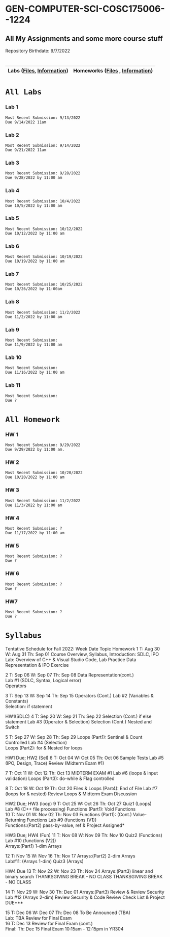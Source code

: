 # GEN-COMPUTER-SCI-COSC175006--1224
## All My Assignments and some more course stuff
Repository Birthdate: 9/7/2022


#
| Labs ([Files](https://github.com/Bab-exe/GEN-COMPUTER-SCI-COSC175006--1224/tree/Assignments/Labs), [Information](https://github.com/Bab-exe/GEN-COMPUTER-SCI-COSC175006--1224/blob/Assignments/ReadME.md#all-labs)) | Homeworks ([Files](https://github.com/Bab-exe/GEN-COMPUTER-SCI-COSC175006--1224/tree/Assignments/Homeworks) , [Information](https://github.com/Bab-exe/GEN-COMPUTER-SCI-COSC175006--1224/blob/Assignments/ReadME.md#all-homework)) 
| - | - |


# **`All Labs`**
### Lab 1
    Most Recent Submission: 9/13/2022 
    Due 9/14/2022 11am
 ### Lab 2
    Most Recent Submission: 9/14/2022 
    Due 9/21/2022 11am
 ### Lab 3
    Most Recent Submission: 9/28/2022
    Due 9/28/2022 by 11:00 am
 ### Lab 4
    Most Recent Submission: 10/4/2022
    Due 10/5/2022 by 11:00 am
 ### Lab 5 
    Most Recent Submission: 10/12/2022
    Due 10/12/2022 by 11:00 am
 ### Lab 6 
    Most Recent Submission: 10/19/2022
    Due 10/19/2022 by 11:00 am
### Lab 7 
    Most Recent Submission: 10/25/2022
    Due 10/26/2022 by 11:00am
### Lab 8
    Most Recent Submission: 11/2/2022
    Due 11/2/2022 by 11:00 am
### Lab 9
    Most Recent Submission:
    Due 11/9/2022 by 11:00 am
### Lab 10
    Most Recent Submission:
    Due 11/16/2022 by 11:00 am
### Lab 11
    Most Recent Submission:
    Due ?

# **`All Homework`**
### HW 1
    Most Recent Submission: 9/29/2022
    Due 9/29/2022 by 11:00 am.
### HW 2
    Most Recent Submission: 10/20/2022
    Due 10/20/2022 by 11:00 am
### HW 3 
    Most Recent Submission: 11/2/2022
    Due 11/3/2022 by 11:00 am
### HW 4 
    Most Recent Submission: ? 
    Due 11/17/2022 by 11:00 am 
### HW 5
    Most Recent Submission: ? 
    Due ? 
### HW 6
    Most Recent Submission: ? 
    Due ?
### HW7
    Most Recent Submission: ? 
    Due ?


# **`Syllabus`**
Tentative Schedule for Fall 2022:
Week       	Date	Topic	Homework
1	T:   Aug 30
W:  Aug 31 
Th: Sep 01	Course Overview, Syllabus, Introduction: SDLC, IPO   
Lab: Overview of C++ & Visual Studio Code, Lab Practice 
Data Representation & IPO Exercise  	


2	T:   Sep 06
W:  Sep 07
Th: Sep 08	Data Representation(cont.)  
Lab #1 (SDLC, Syntax, Logical error)  
Operators  	


3	T:   Sep 13 
W:  Sep 14 
Th: Sep 15	Operators (Cont.)
Lab #2 (Variables & Constants)  
Selection: if statement  	

HW1(SDLC)
4	T:   Sep 20 
W:  Sep 21
Th: Sep 22	Selection (Cont.) if else statement 
Lab #3 (Operator & Selection)
Selection (Cont.) Nested and Switch  	


5	T:   Sep 27 
W:  Sep 28
Th: Sep 29	Loops (Part1): Sentinel & Count Controlled
Lab #4 (Selection)  
Loops (Part2): for & Nested for loops	

HW1 Due; HW2 (Sel)
6	T:   Oct 04
W:  Oct 05
Th: Oct 06	Sample Tests
Lab #5 (IPO, Design, Trace) 
Review (Midterm Exam #1)	


7	T:    Oct 11
W:   Oct 12 
Th:  Oct 13	MIDTERM EXAM #1 
Lab #6 (loops & input validation)
Loops (Part3): do-while & Flag controlled	


8	T:    Oct 18 
W:   Oct 19
Th:  Oct 20	Files & Loops (Part4): End of File
Lab #7 (loops for & nested)
Review Loops & Midterm Exam Discussion	

HW2 Due; HW3 (loop)
9	T:    Oct 25 
W:   Oct 26 
Th:  Oct 27	Quiz1 (Loops)  
Lab #8 (C++ file processing) 
Functions (Part1): Void Functions	
10	T:    Nov 01
W:   Nov 02
Th:  Nov 03	Functions (Part1): (Cont.) Value-Returning Functions 
Lab #9 (functions (V1))  
Functions:(Part2) pass-by-value, ref & Project Assigned*	

HW3 Due; HW4 (Fun)
11	T:    Nov 08
W:   Nov 09
Th:  Nov 10	Quiz2 (Functions)  
Lab #10 (functions (V2))  
Arrays:(Part1) 1-dim Arrays	

12	T:    Nov 15
W:   Nov 16 
Th:  Nov 17	Arrays:(Part2) 2-dim Arrays   
Lab#11: (Arrays 1-dim) 
Quiz3 (Arrays)	

HW4 Due
13	T:    Nov 22 
W:   Nov 23
Th:  Nov 24	Arrays:(Part3) linear and binary search
THANKSGIVING BREAK - NO CLASS
THANKSGIVING BREAK - NO CLASS	


14	T:   Nov 29
W:  Nov 30
Th: Dec 01	Arrays:(Part3) Review & Review Security  
Lab #12 (Arrays 2-dim) 
Review Security & Code Review Check List & Project DUE***	

15
	T:   Dec 06
W:  Dec 07
Th: Dec 08 	To Be Announced (TBA)  
Lab: TBA 
Review for Final Exam	
16	T:   Dec 13	Review for Final Exam (cont.)	
Final:	Th: Dec 15	Final Exam 10:15am - 12:15pm in YR304	









